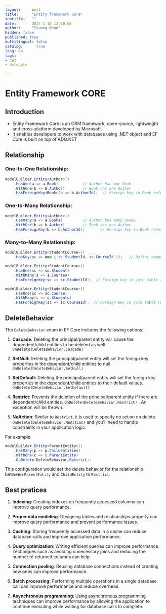 ```yaml
---
layout:     post
title:      "Entity framework core"
subtitle:   ""
date:       2024-1-18 12:00:00
author:     "Truong Nhon"
hidden: false
published: true
multilingual: false
catalog:      true
lang: en
tags:
- net
- delegate

---
```


# Entity Framework CORE

## Introduction

- Entity Framework Core is an ORM framework, open-source, lightweight and cross-platform  developed by Microsoft. 
- It enables developers to work with databases using .NET object and EF Core is built on top of ADO.NET

## Relationship

### One-to-One Relationship:

```csharp 
modelBuilder.Entity<Author>()
    .HasOne(a => a.Book)           // Author has one Book
    .WithOne(b => b.Author)        // Book has one Author
    .HasForeignKey<Book>(b => b.AuthorId);  // Foreign key in Book referencing AuthorId
```

### One-to-Many Relationship:

```csharp 
modelBuilder.Entity<Author>()
    .HasMany(a => a.Books)         // Author has many Books
    .WithOne(b => b.Author)        // Book has one Author
    .HasForeignKey(b => b.AuthorId);       // Foreign key in Book referencing AuthorId
```

### Many-to-Many Relationship:

```csharp 
modelBuilder.Entity<StudentCourse>()
    .HasKey(sc => new { sc.StudentId, sc.CourseId });   // Define composite primary key for the join table

modelBuilder.Entity<StudentCourse>()
    .HasOne(sc => sc.Student)
    .WithMany(s => s.Courses)
    .HasForeignKey(sc => sc.StudentId);  // Foreign key in join table referencing StudentId

modelBuilder.Entity<StudentCourse>()
    .HasOne(sc => sc.Course)
    .WithMany(c => c.Students)
    .HasForeignKey(sc => sc.CourseId);  // Foreign key in join table referencing CourseId
```

## DeleteBehavior

The `DeleteBehavior` enum in EF Core includes the following options:

1. **Cascade:** Deleting the principal/parent entity will cause the dependent/child entities to be deleted as well. `OnDelete(DeleteBehavior.Cascade)`

2. **SetNull:** Deleting the principal/parent entity will set the foreign key properties in the dependent/child entities to null. `OnDelete(DeleteBehavior.SetNull)`

3. **SetDefault:** Deleting the principal/parent entity will set the foreign key properties in the dependent/child entities to their default values. `OnDelete(DeleteBehavior.SetDefault)`

4. **Restrict:** Prevents the deletion of the principal/parent entity if there are dependent/child entities. `OnDelete(DeleteBehavior.Restrict)`  . An exception will be thrown.

5. **NoAction:** Similar to `Restrict`, it is used to specify no action on delete. `OnDelete(DeleteBehavior.NoAction)` and you'll need to handle constraints in your application logic.

For example:

```csharp
modelBuilder.Entity<ParentEntity>()
    .HasMany(p => p.ChildEntities)
    .WithOne(c => c.ParentEntity)
    .OnDelete(DeleteBehavior.Restrict);
```

This configuration would set the delete behavior for the relationship between `ParentEntity` and `ChildEntity` to `Restrict`.

## Best pratices

1. **Indexing**: Creating indexes on frequently accessed columns can improve query performance.

2. **Proper data modeling**: Designing tables and relationships properly can improve query performance and prevent performance issues.

3. **Caching**: Storing frequently accessed data in a cache can reduce database calls and improve application performance.

4. **Query optimization**: Writing efficient queries can improve performance. Techniques such as avoiding unnecessary joins and reducing the number of returned columns can help.

5. **Connection pooling**: Reusing database connections instead of creating new ones can improve performance.

6. **Batch processing**: Performing multiple operations in a single database call can improve performance and reduce overhead.

7. **Asynchronous programming**: Using asynchronous programming techniques can improve performance by allowing the application to continue executing while waiting for database calls to complete.

